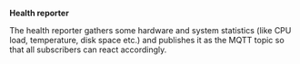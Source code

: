 **Health reporter**

The health reporter gathers some hardware and system statistics (like CPU load, temperature, disk space etc.) and publishes it as the MQTT topic so that all subscribers can react accordingly.


